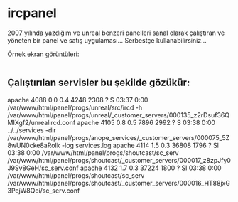ircpanel
========

2007 yılında yazdığım ve unreal benzeri panelleri sanal olarak çalıştıran ve yöneten bir panel ve satış uygulaması... Serbestçe kullanabilirsiniz...

Örnek ekran görüntüleri:

<img src="http://easycaptures.com/fs/uploaded/805/2358461505.png" alt="">


Çalıştırılan servisler bu şekilde gözükür:
------------------------------------------
apache    4088  0.0  0.4  4248 2308 ?        S    03:37   0:00 /var/www/html/panel/progs/unreal/src/ircd -h /var/www/html/panel/progs/unreal/_customer_servers/000135_z2rDsuf36QMIXgf2/unrealircd.conf
apache    4105  0.8  0.5  7896 2992 ?        S    03:38   0:00 ../../services -dir /var/www/html/panel/progs/anope_services/_customer_servers/000075_5Z8wUN0cke8aRoIk -log services.log
apache    4114  1.5  0.3 36808 1796 ?        Sl   03:38   0:00 /var/www/html/panel/progs/shoutcast/sc_serv /var/www/html/panel/progs/shoutcast/_customer_servers/000017_z8zpJfy0J9Sv8GeH/sc_serv.conf
apache    4132  1.7  0.3 37224 1800 ?        Sl   03:38   0:00 /var/www/html/panel/progs/shoutcast/sc_serv /var/www/html/panel/progs/shoutcast/_customer_servers/000016_HT88jxG3PejW8Qei/sc_serv.conf
